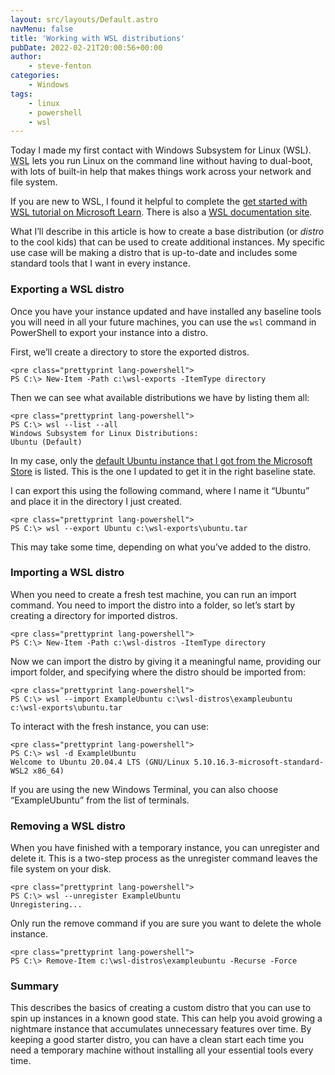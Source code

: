 ```yaml
---
layout: src/layouts/Default.astro
navMenu: false
title: 'Working with WSL distributions'
pubDate: 2022-02-21T20:00:56+00:00
author:
    - steve-fenton
categories:
    - Windows
tags:
    - linux
    - powershell
    - wsl
---
```


Today I made my first contact with Windows Subsystem for Linux (WSL). <abbr title="Windows Subsystem for Linux">WSL</abbr> lets you run Linux on the command line without having to dual-boot, with lots of built-in help that makes things work across your network and file system.

If you are new to WSL, I found it helpful to complete the [get started with WSL tutorial on Microsoft Learn](https://docs.microsoft.com/en-us/learn/modules/get-started-with-windows-subsystem-for-linux/?WT.mc_id=DT-MVP-5002938). There is also a [WSL documentation site](https://docs.microsoft.com/en-us/windows/wsl/?WT.mc_id=DT-MVP-5002938).

What I’ll describe in this article is how to create a base distribution (or *distro* to the cool kids) that can be used to create additional instances. My specific use case will be making a distro that is up-to-date and includes some standard tools that I want in every instance.

### Exporting a WSL distro

Once you have your instance updated and have installed any baseline tools you will need in all your future machines, you can use the `wsl` command in PowerShell to export your instance into a distro.

First, we’ll create a directory to store the exported distros.

```
<pre class="prettyprint lang-powershell">
PS C:\> New-Item -Path c:\wsl-exports -ItemType directory
```

Then we can see what available distributions we have by listing them all:

```
<pre class="prettyprint lang-powershell">
PS C:\> wsl --list --all
Windows Subsystem for Linux Distributions:
Ubuntu (Default)
```

In my case, only the [default Ubuntu instance that I got from the Microsoft Store](https://www.microsoft.com/store/productId/9N6SVWS3RX71) is listed. This is the one I updated to get it in the right baseline state.

I can export this using the following command, where I name it “Ubuntu” and place it in the directory I just created.

```
<pre class="prettyprint lang-powershell">
PS C:\> wsl --export Ubuntu c:\wsl-exports\ubuntu.tar
```

This may take some time, depending on what you’ve added to the distro.

### Importing a WSL distro

When you need to create a fresh test machine, you can run an import command. You need to import the distro into a folder, so let’s start by creating a directory for imported distros.

```
<pre class="prettyprint lang-powershell">
PS C:\> New-Item -Path c:\wsl-distros -ItemType directory
```

Now we can import the distro by giving it a meaningful name, providing our import folder, and specifying where the distro should be imported from:

```
<pre class="prettyprint lang-powershell">
PS C:\> wsl --import ExampleUbuntu c:\wsl-distros\exampleubuntu c:\wsl-exports\ubuntu.tar
```

To interact with the fresh instance, you can use:

```
<pre class="prettyprint lang-powershell">
PS C:\> wsl -d ExampleUbuntu
Welcome to Ubuntu 20.04.4 LTS (GNU/Linux 5.10.16.3-microsoft-standard-WSL2 x86_64)
```

If you are using the new Windows Terminal, you can also choose “ExampleUbuntu” from the list of terminals.

### Removing a WSL distro

When you have finished with a temporary instance, you can unregister and delete it. This is a two-step process as the unregister command leaves the file system on your disk.

```
<pre class="prettyprint lang-powershell">
PS C:\> wsl --unregister ExampleUbuntu
Unregistering...
```

Only run the remove command if you are sure you want to delete the whole instance.

```
<pre class="prettyprint lang-powershell">
PS C:\> Remove-Item c:\wsl-distros\exampleubuntu -Recurse -Force
```

### Summary

This describes the basics of creating a custom distro that you can use to spin up instances in a known good state. This can help you avoid growing a nightmare instance that accumulates unnecessary features over time. By keeping a good starter distro, you can have a clean start each time you need a temporary machine without installing all your essential tools every time.
